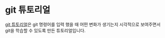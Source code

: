 ﻿# git 튜토리얼

[git 튜토리얼](https://violet-bora-lee.github.io/git-tutorial/)은 git 명령어를 입력 했을 때 어떤 변화가 생기는지 시각적으로 보여주면서 git을 학습할 수 있도록 만든 튜토리얼입니다.